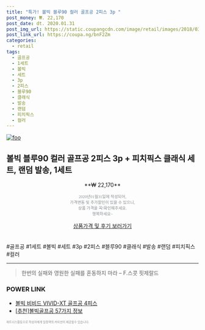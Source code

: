 ```yaml
--- 
title: "특가! 볼빅 블루90 컬러 골프공 2피스 3p " 
post_money: ₩. 22,170 
post_date: dt. 2020.01.31 
post_img_url: https://static.coupangcdn.com/image/retail/images/2018/03/02/17/1/8c297bbb-a852-4f77-ac69-bbc83b633708.jpg 
post_link_url: https://coupa.ng/bnF2Zm 
categories: 
  - retail 
tags: 
  - 골프공 
  - 1세트 
  - 볼빅 
  - 세트 
  - 3p 
  - 2피스 
  - 블루90 
  - 클래식 
  - 발송 
  - 랜덤 
  - 피치픽스 
  - 컬러 
--- 
```

[![foo](https://static.coupangcdn.com/image/retail/images/2018/03/02/17/1/8c297bbb-a852-4f77-ac69-bbc83b633708.jpg)](https://coupa.ng/bnF2Zm) 

## 볼빅 블루90 컬러 골프공 2피스 3p + 피치픽스 클래식 세트, 랜덤 발송, 1세트 
<p style="text-align: center;">**₩ 22,170**</p> 
<p style="text-align: center;"><span style="color: #898c8f; font-family: Georgia,Times,serif; font-size: 0.75em;">2020년01월31일에 작성되어, <br>가격변동 및 추가할인이 있을 수 있으니,<br> 상품 가격을 꼭!확인해주세요.<br>행복하세요~</span> 
</p>	 
<div markdown="0" style="text-align: center;"><a href="https://coupa.ng/bnF2Zm" class="btn btn--success">상품가격 및 후기 보러가기</a></div> 
<br><br> 
  #골프공 #1세트 #볼빅 #세트 #3p #2피스 #블루90 #클래식 #발송 #랜덤 #피치픽스 #컬러 
<hr> 

> 한번의 실패와 영원한 실패를 혼동하지 마라  – F.스콧 핏제랄드 


### POWER LINK

* <a href="https://blog.naver.com/sakai111/221784227209" target="_blank">볼빅 비비드 VIVID-XT 골프공 4피스</a>
* <a href="https://blog.naver.com/fasyy4321/221790880232" target="_blank">[추천]볼빅골프공 57가지 정보</a>

<span style="color: #898c8f; font-family: Georgia,Times,serif; font-size: 0.55em;">파트너스활동으로 작성자에게 일정액의 커미션이 제공될수 있습니다.</span> 

